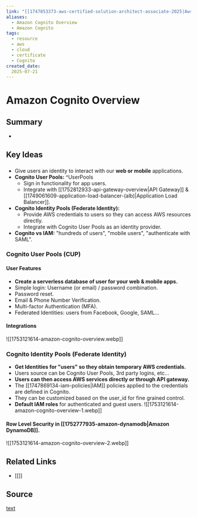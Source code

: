 ```yaml
---
link: "[[1747853373-aws-certified-solution-architect-associate-2025|Aws Certified Solution Architect Associate 2025]]"
aliases: 
  - Amazon Cognito Overview
  - Amazon Cognito
tags:
  - resource
  - aws
  - cloud
  - certificate
  - Cognito
created_date:
  2025-07-21
---
```

# Amazon Cognito Overview
## Summary
- 

## Key Ideas
### 
- Give users an identity to interact with our **web or mobile** applications.
- **Cognito User Pools:** ^UserPools
  - Sign in functionality for app users.
  - Integrate with [[1752812933-api-gateway-overview|API Gateway]] & [[1749061609-application-load-balancer-(alb)|Application Load Balancer]].
- **Cognito Identity Pools (Federate Identity):**
  - Provide AWS credentials to users so they can access AWS resources directly.
  - Integrate with Cognito User Pools as an identity provider.
- **Cognito vs IAM:** "hundreds of users", "mobile users", "authenticate with SAML".

### Cognito User Pools (CUP)
#### User Features
- **Create a serverless database of user for your web & mobile apps.**
- Simple login: Username (or email) / password combination.
- Password reset.
- Email & Phone Number Verification.
- Multi-factor Authentication (MFA).
- Federated Identities: users from Facebook, Google, SAML...

#### Integrations
![[1753121614-amazon-cognito-overview.webp]]

### Cognito Identity Pools (Federate Identity)
- **Get Identities for "users" so they obtain temporary AWS credentials.**
- Users source can be Cognito User Pools, 3rd party logins, etc...
- **Users can then access AWS services directly or through API gateway.**
- The [[1747869134-iam-policies|IAM]] policies applied to the credentials are defined in Cognito.
- They can be customized based on the user_id for fine grained control.
- **Default IAM roles** for authenticated and guest users.
![[1753121614-amazon-cognito-overview-1.webp]]

#### Row Level Security in [[1752777935-amazon-dynamodb|Amazon DynamoDB]].
![[1753121614-amazon-cognito-overview-2.webp]]



## Related Links
- [[]]

## Source
[text]()
